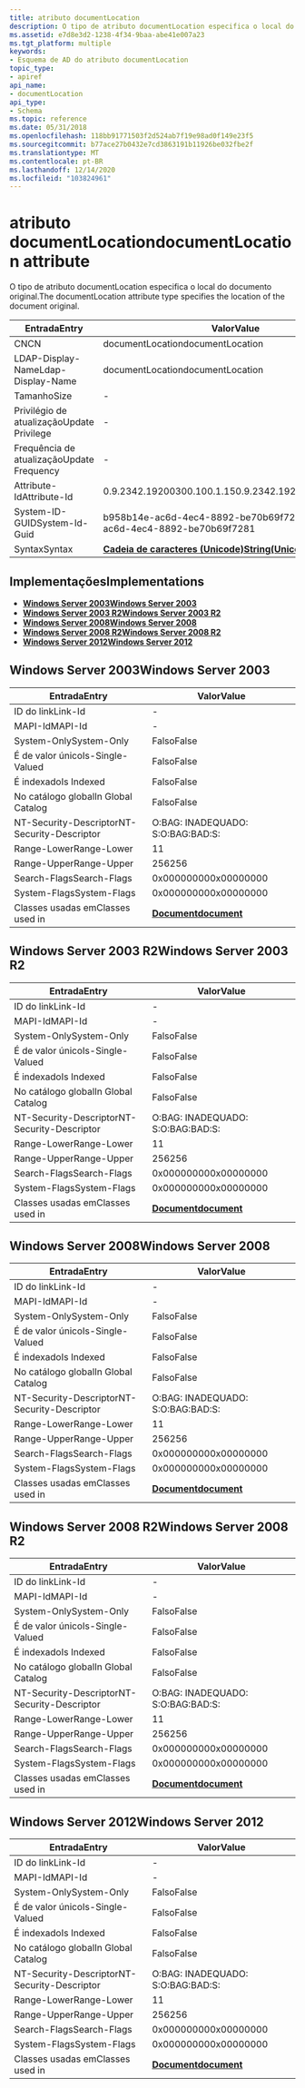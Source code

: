 ```yaml
---
title: atributo documentLocation
description: O tipo de atributo documentLocation especifica o local do documento original.
ms.assetid: e7d8e3d2-1238-4f34-9baa-abe41e007a23
ms.tgt_platform: multiple
keywords:
- Esquema de AD do atributo documentLocation
topic_type:
- apiref
api_name:
- documentLocation
api_type:
- Schema
ms.topic: reference
ms.date: 05/31/2018
ms.openlocfilehash: 118bb91771503f2d524ab7f19e98ad0f149e23f5
ms.sourcegitcommit: b77ace27b0432e7cd3863191b11926be032fbe2f
ms.translationtype: MT
ms.contentlocale: pt-BR
ms.lasthandoff: 12/14/2020
ms.locfileid: "103824961"
---
```

# <a name="documentlocation-attribute"></a><span data-ttu-id="cfbe9-104">atributo documentLocation</span><span class="sxs-lookup"><span data-stu-id="cfbe9-104">documentLocation attribute</span></span>

<span data-ttu-id="cfbe9-105">O tipo de atributo documentLocation especifica o local do documento original.</span><span class="sxs-lookup"><span data-stu-id="cfbe9-105">The documentLocation attribute type specifies the location of the document original.</span></span>



| <span data-ttu-id="cfbe9-106">Entrada</span><span class="sxs-lookup"><span data-stu-id="cfbe9-106">Entry</span></span> | <span data-ttu-id="cfbe9-107">Valor</span><span class="sxs-lookup"><span data-stu-id="cfbe9-107">Value</span></span> |
|-------------------|---------------------------------------------|
| <span data-ttu-id="cfbe9-108">CN</span><span class="sxs-lookup"><span data-stu-id="cfbe9-108">CN</span></span>                | <span data-ttu-id="cfbe9-109">documentLocation</span><span class="sxs-lookup"><span data-stu-id="cfbe9-109">documentLocation</span></span>                            |
| <span data-ttu-id="cfbe9-110">LDAP-Display-Name</span><span class="sxs-lookup"><span data-stu-id="cfbe9-110">Ldap-Display-Name</span></span> | <span data-ttu-id="cfbe9-111">documentLocation</span><span class="sxs-lookup"><span data-stu-id="cfbe9-111">documentLocation</span></span>                            |
| <span data-ttu-id="cfbe9-112">Tamanho</span><span class="sxs-lookup"><span data-stu-id="cfbe9-112">Size</span></span>              | \-                                          |
| <span data-ttu-id="cfbe9-113">Privilégio de atualização</span><span class="sxs-lookup"><span data-stu-id="cfbe9-113">Update Privilege</span></span>  | \-                                          |
| <span data-ttu-id="cfbe9-114">Frequência de atualização</span><span class="sxs-lookup"><span data-stu-id="cfbe9-114">Update Frequency</span></span>  | \-                                          |
| <span data-ttu-id="cfbe9-115">Attribute-Id</span><span class="sxs-lookup"><span data-stu-id="cfbe9-115">Attribute-Id</span></span>      | <span data-ttu-id="cfbe9-116">0.9.2342.19200300.100.1.15</span><span class="sxs-lookup"><span data-stu-id="cfbe9-116">0.9.2342.19200300.100.1.15</span></span>                  |
| <span data-ttu-id="cfbe9-117">System-ID-GUID</span><span class="sxs-lookup"><span data-stu-id="cfbe9-117">System-Id-Guid</span></span>    | <span data-ttu-id="cfbe9-118">b958b14e-ac6d-4ec4-8892-be70b69f7281</span><span class="sxs-lookup"><span data-stu-id="cfbe9-118">b958b14e-ac6d-4ec4-8892-be70b69f7281</span></span>        |
| <span data-ttu-id="cfbe9-119">Syntax</span><span class="sxs-lookup"><span data-stu-id="cfbe9-119">Syntax</span></span>            | [<span data-ttu-id="cfbe9-120">**Cadeia de caracteres (Unicode)**</span><span class="sxs-lookup"><span data-stu-id="cfbe9-120">**String(Unicode)**</span></span>](s-string-unicode.md) |



## <a name="implementations"></a><span data-ttu-id="cfbe9-121">Implementações</span><span class="sxs-lookup"><span data-stu-id="cfbe9-121">Implementations</span></span>

-   [<span data-ttu-id="cfbe9-122">**Windows Server 2003**</span><span class="sxs-lookup"><span data-stu-id="cfbe9-122">**Windows Server 2003**</span></span>](#windows-server-2003)
-   [<span data-ttu-id="cfbe9-123">**Windows Server 2003 R2**</span><span class="sxs-lookup"><span data-stu-id="cfbe9-123">**Windows Server 2003 R2**</span></span>](#windows-server-2003-r2)
-   [<span data-ttu-id="cfbe9-124">**Windows Server 2008**</span><span class="sxs-lookup"><span data-stu-id="cfbe9-124">**Windows Server 2008**</span></span>](#windows-server-2008)
-   [<span data-ttu-id="cfbe9-125">**Windows Server 2008 R2**</span><span class="sxs-lookup"><span data-stu-id="cfbe9-125">**Windows Server 2008 R2**</span></span>](#windows-server-2008-r2)
-   [<span data-ttu-id="cfbe9-126">**Windows Server 2012**</span><span class="sxs-lookup"><span data-stu-id="cfbe9-126">**Windows Server 2012**</span></span>](#windows-server-2012)

## <a name="windows-server-2003"></a><span data-ttu-id="cfbe9-127">Windows Server 2003</span><span class="sxs-lookup"><span data-stu-id="cfbe9-127">Windows Server 2003</span></span>



| <span data-ttu-id="cfbe9-128">Entrada</span><span class="sxs-lookup"><span data-stu-id="cfbe9-128">Entry</span></span> | <span data-ttu-id="cfbe9-129">Valor</span><span class="sxs-lookup"><span data-stu-id="cfbe9-129">Value</span></span> |
|------------------------|-------------------------------------------|
| <span data-ttu-id="cfbe9-130">ID do link</span><span class="sxs-lookup"><span data-stu-id="cfbe9-130">Link-Id</span></span>                | \-                                        |
| <span data-ttu-id="cfbe9-131">MAPI-Id</span><span class="sxs-lookup"><span data-stu-id="cfbe9-131">MAPI-Id</span></span>                | \-                                        |
| <span data-ttu-id="cfbe9-132">System-Only</span><span class="sxs-lookup"><span data-stu-id="cfbe9-132">System-Only</span></span>            | <span data-ttu-id="cfbe9-133">Falso</span><span class="sxs-lookup"><span data-stu-id="cfbe9-133">False</span></span>                                     |
| <span data-ttu-id="cfbe9-134">É de valor único</span><span class="sxs-lookup"><span data-stu-id="cfbe9-134">Is-Single-Valued</span></span>       | <span data-ttu-id="cfbe9-135">Falso</span><span class="sxs-lookup"><span data-stu-id="cfbe9-135">False</span></span>                                     |
| <span data-ttu-id="cfbe9-136">É indexado</span><span class="sxs-lookup"><span data-stu-id="cfbe9-136">Is Indexed</span></span>             | <span data-ttu-id="cfbe9-137">Falso</span><span class="sxs-lookup"><span data-stu-id="cfbe9-137">False</span></span>                                     |
| <span data-ttu-id="cfbe9-138">No catálogo global</span><span class="sxs-lookup"><span data-stu-id="cfbe9-138">In Global Catalog</span></span>      | <span data-ttu-id="cfbe9-139">Falso</span><span class="sxs-lookup"><span data-stu-id="cfbe9-139">False</span></span>                                     |
| <span data-ttu-id="cfbe9-140">NT-Security-Descriptor</span><span class="sxs-lookup"><span data-stu-id="cfbe9-140">NT-Security-Descriptor</span></span> | <span data-ttu-id="cfbe9-141">O:BAG: INADEQUADO: S:</span><span class="sxs-lookup"><span data-stu-id="cfbe9-141">O:BAG:BAD:S:</span></span>                              |
| <span data-ttu-id="cfbe9-142">Range-Lower</span><span class="sxs-lookup"><span data-stu-id="cfbe9-142">Range-Lower</span></span>            | <span data-ttu-id="cfbe9-143">1</span><span class="sxs-lookup"><span data-stu-id="cfbe9-143">1</span></span>                                         |
| <span data-ttu-id="cfbe9-144">Range-Upper</span><span class="sxs-lookup"><span data-stu-id="cfbe9-144">Range-Upper</span></span>            | <span data-ttu-id="cfbe9-145">256</span><span class="sxs-lookup"><span data-stu-id="cfbe9-145">256</span></span>                                       |
| <span data-ttu-id="cfbe9-146">Search-Flags</span><span class="sxs-lookup"><span data-stu-id="cfbe9-146">Search-Flags</span></span>           | <span data-ttu-id="cfbe9-147">0x00000000</span><span class="sxs-lookup"><span data-stu-id="cfbe9-147">0x00000000</span></span>                                |
| <span data-ttu-id="cfbe9-148">System-Flags</span><span class="sxs-lookup"><span data-stu-id="cfbe9-148">System-Flags</span></span>           | <span data-ttu-id="cfbe9-149">0x00000000</span><span class="sxs-lookup"><span data-stu-id="cfbe9-149">0x00000000</span></span>                                |
| <span data-ttu-id="cfbe9-150">Classes usadas em</span><span class="sxs-lookup"><span data-stu-id="cfbe9-150">Classes used in</span></span>        | [<span data-ttu-id="cfbe9-151">**Document**</span><span class="sxs-lookup"><span data-stu-id="cfbe9-151">**document**</span></span>](c-document.md)<br/> |



## <a name="windows-server-2003-r2"></a><span data-ttu-id="cfbe9-152">Windows Server 2003 R2</span><span class="sxs-lookup"><span data-stu-id="cfbe9-152">Windows Server 2003 R2</span></span>



| <span data-ttu-id="cfbe9-153">Entrada</span><span class="sxs-lookup"><span data-stu-id="cfbe9-153">Entry</span></span> | <span data-ttu-id="cfbe9-154">Valor</span><span class="sxs-lookup"><span data-stu-id="cfbe9-154">Value</span></span> |
|------------------------|-------------------------------------------|
| <span data-ttu-id="cfbe9-155">ID do link</span><span class="sxs-lookup"><span data-stu-id="cfbe9-155">Link-Id</span></span>                | \-                                        |
| <span data-ttu-id="cfbe9-156">MAPI-Id</span><span class="sxs-lookup"><span data-stu-id="cfbe9-156">MAPI-Id</span></span>                | \-                                        |
| <span data-ttu-id="cfbe9-157">System-Only</span><span class="sxs-lookup"><span data-stu-id="cfbe9-157">System-Only</span></span>            | <span data-ttu-id="cfbe9-158">Falso</span><span class="sxs-lookup"><span data-stu-id="cfbe9-158">False</span></span>                                     |
| <span data-ttu-id="cfbe9-159">É de valor único</span><span class="sxs-lookup"><span data-stu-id="cfbe9-159">Is-Single-Valued</span></span>       | <span data-ttu-id="cfbe9-160">Falso</span><span class="sxs-lookup"><span data-stu-id="cfbe9-160">False</span></span>                                     |
| <span data-ttu-id="cfbe9-161">É indexado</span><span class="sxs-lookup"><span data-stu-id="cfbe9-161">Is Indexed</span></span>             | <span data-ttu-id="cfbe9-162">Falso</span><span class="sxs-lookup"><span data-stu-id="cfbe9-162">False</span></span>                                     |
| <span data-ttu-id="cfbe9-163">No catálogo global</span><span class="sxs-lookup"><span data-stu-id="cfbe9-163">In Global Catalog</span></span>      | <span data-ttu-id="cfbe9-164">Falso</span><span class="sxs-lookup"><span data-stu-id="cfbe9-164">False</span></span>                                     |
| <span data-ttu-id="cfbe9-165">NT-Security-Descriptor</span><span class="sxs-lookup"><span data-stu-id="cfbe9-165">NT-Security-Descriptor</span></span> | <span data-ttu-id="cfbe9-166">O:BAG: INADEQUADO: S:</span><span class="sxs-lookup"><span data-stu-id="cfbe9-166">O:BAG:BAD:S:</span></span>                              |
| <span data-ttu-id="cfbe9-167">Range-Lower</span><span class="sxs-lookup"><span data-stu-id="cfbe9-167">Range-Lower</span></span>            | <span data-ttu-id="cfbe9-168">1</span><span class="sxs-lookup"><span data-stu-id="cfbe9-168">1</span></span>                                         |
| <span data-ttu-id="cfbe9-169">Range-Upper</span><span class="sxs-lookup"><span data-stu-id="cfbe9-169">Range-Upper</span></span>            | <span data-ttu-id="cfbe9-170">256</span><span class="sxs-lookup"><span data-stu-id="cfbe9-170">256</span></span>                                       |
| <span data-ttu-id="cfbe9-171">Search-Flags</span><span class="sxs-lookup"><span data-stu-id="cfbe9-171">Search-Flags</span></span>           | <span data-ttu-id="cfbe9-172">0x00000000</span><span class="sxs-lookup"><span data-stu-id="cfbe9-172">0x00000000</span></span>                                |
| <span data-ttu-id="cfbe9-173">System-Flags</span><span class="sxs-lookup"><span data-stu-id="cfbe9-173">System-Flags</span></span>           | <span data-ttu-id="cfbe9-174">0x00000000</span><span class="sxs-lookup"><span data-stu-id="cfbe9-174">0x00000000</span></span>                                |
| <span data-ttu-id="cfbe9-175">Classes usadas em</span><span class="sxs-lookup"><span data-stu-id="cfbe9-175">Classes used in</span></span>        | [<span data-ttu-id="cfbe9-176">**Document**</span><span class="sxs-lookup"><span data-stu-id="cfbe9-176">**document**</span></span>](c-document.md)<br/> |



## <a name="windows-server-2008"></a><span data-ttu-id="cfbe9-177">Windows Server 2008</span><span class="sxs-lookup"><span data-stu-id="cfbe9-177">Windows Server 2008</span></span>



| <span data-ttu-id="cfbe9-178">Entrada</span><span class="sxs-lookup"><span data-stu-id="cfbe9-178">Entry</span></span> | <span data-ttu-id="cfbe9-179">Valor</span><span class="sxs-lookup"><span data-stu-id="cfbe9-179">Value</span></span> |
|------------------------|-------------------------------------------|
| <span data-ttu-id="cfbe9-180">ID do link</span><span class="sxs-lookup"><span data-stu-id="cfbe9-180">Link-Id</span></span>                | \-                                        |
| <span data-ttu-id="cfbe9-181">MAPI-Id</span><span class="sxs-lookup"><span data-stu-id="cfbe9-181">MAPI-Id</span></span>                | \-                                        |
| <span data-ttu-id="cfbe9-182">System-Only</span><span class="sxs-lookup"><span data-stu-id="cfbe9-182">System-Only</span></span>            | <span data-ttu-id="cfbe9-183">Falso</span><span class="sxs-lookup"><span data-stu-id="cfbe9-183">False</span></span>                                     |
| <span data-ttu-id="cfbe9-184">É de valor único</span><span class="sxs-lookup"><span data-stu-id="cfbe9-184">Is-Single-Valued</span></span>       | <span data-ttu-id="cfbe9-185">Falso</span><span class="sxs-lookup"><span data-stu-id="cfbe9-185">False</span></span>                                     |
| <span data-ttu-id="cfbe9-186">É indexado</span><span class="sxs-lookup"><span data-stu-id="cfbe9-186">Is Indexed</span></span>             | <span data-ttu-id="cfbe9-187">Falso</span><span class="sxs-lookup"><span data-stu-id="cfbe9-187">False</span></span>                                     |
| <span data-ttu-id="cfbe9-188">No catálogo global</span><span class="sxs-lookup"><span data-stu-id="cfbe9-188">In Global Catalog</span></span>      | <span data-ttu-id="cfbe9-189">Falso</span><span class="sxs-lookup"><span data-stu-id="cfbe9-189">False</span></span>                                     |
| <span data-ttu-id="cfbe9-190">NT-Security-Descriptor</span><span class="sxs-lookup"><span data-stu-id="cfbe9-190">NT-Security-Descriptor</span></span> | <span data-ttu-id="cfbe9-191">O:BAG: INADEQUADO: S:</span><span class="sxs-lookup"><span data-stu-id="cfbe9-191">O:BAG:BAD:S:</span></span>                              |
| <span data-ttu-id="cfbe9-192">Range-Lower</span><span class="sxs-lookup"><span data-stu-id="cfbe9-192">Range-Lower</span></span>            | <span data-ttu-id="cfbe9-193">1</span><span class="sxs-lookup"><span data-stu-id="cfbe9-193">1</span></span>                                         |
| <span data-ttu-id="cfbe9-194">Range-Upper</span><span class="sxs-lookup"><span data-stu-id="cfbe9-194">Range-Upper</span></span>            | <span data-ttu-id="cfbe9-195">256</span><span class="sxs-lookup"><span data-stu-id="cfbe9-195">256</span></span>                                       |
| <span data-ttu-id="cfbe9-196">Search-Flags</span><span class="sxs-lookup"><span data-stu-id="cfbe9-196">Search-Flags</span></span>           | <span data-ttu-id="cfbe9-197">0x00000000</span><span class="sxs-lookup"><span data-stu-id="cfbe9-197">0x00000000</span></span>                                |
| <span data-ttu-id="cfbe9-198">System-Flags</span><span class="sxs-lookup"><span data-stu-id="cfbe9-198">System-Flags</span></span>           | <span data-ttu-id="cfbe9-199">0x00000000</span><span class="sxs-lookup"><span data-stu-id="cfbe9-199">0x00000000</span></span>                                |
| <span data-ttu-id="cfbe9-200">Classes usadas em</span><span class="sxs-lookup"><span data-stu-id="cfbe9-200">Classes used in</span></span>        | [<span data-ttu-id="cfbe9-201">**Document**</span><span class="sxs-lookup"><span data-stu-id="cfbe9-201">**document**</span></span>](c-document.md)<br/> |



## <a name="windows-server-2008-r2"></a><span data-ttu-id="cfbe9-202">Windows Server 2008 R2</span><span class="sxs-lookup"><span data-stu-id="cfbe9-202">Windows Server 2008 R2</span></span>



| <span data-ttu-id="cfbe9-203">Entrada</span><span class="sxs-lookup"><span data-stu-id="cfbe9-203">Entry</span></span> | <span data-ttu-id="cfbe9-204">Valor</span><span class="sxs-lookup"><span data-stu-id="cfbe9-204">Value</span></span> |
|------------------------|-------------------------------------------|
| <span data-ttu-id="cfbe9-205">ID do link</span><span class="sxs-lookup"><span data-stu-id="cfbe9-205">Link-Id</span></span>                | \-                                        |
| <span data-ttu-id="cfbe9-206">MAPI-Id</span><span class="sxs-lookup"><span data-stu-id="cfbe9-206">MAPI-Id</span></span>                | \-                                        |
| <span data-ttu-id="cfbe9-207">System-Only</span><span class="sxs-lookup"><span data-stu-id="cfbe9-207">System-Only</span></span>            | <span data-ttu-id="cfbe9-208">Falso</span><span class="sxs-lookup"><span data-stu-id="cfbe9-208">False</span></span>                                     |
| <span data-ttu-id="cfbe9-209">É de valor único</span><span class="sxs-lookup"><span data-stu-id="cfbe9-209">Is-Single-Valued</span></span>       | <span data-ttu-id="cfbe9-210">Falso</span><span class="sxs-lookup"><span data-stu-id="cfbe9-210">False</span></span>                                     |
| <span data-ttu-id="cfbe9-211">É indexado</span><span class="sxs-lookup"><span data-stu-id="cfbe9-211">Is Indexed</span></span>             | <span data-ttu-id="cfbe9-212">Falso</span><span class="sxs-lookup"><span data-stu-id="cfbe9-212">False</span></span>                                     |
| <span data-ttu-id="cfbe9-213">No catálogo global</span><span class="sxs-lookup"><span data-stu-id="cfbe9-213">In Global Catalog</span></span>      | <span data-ttu-id="cfbe9-214">Falso</span><span class="sxs-lookup"><span data-stu-id="cfbe9-214">False</span></span>                                     |
| <span data-ttu-id="cfbe9-215">NT-Security-Descriptor</span><span class="sxs-lookup"><span data-stu-id="cfbe9-215">NT-Security-Descriptor</span></span> | <span data-ttu-id="cfbe9-216">O:BAG: INADEQUADO: S:</span><span class="sxs-lookup"><span data-stu-id="cfbe9-216">O:BAG:BAD:S:</span></span>                              |
| <span data-ttu-id="cfbe9-217">Range-Lower</span><span class="sxs-lookup"><span data-stu-id="cfbe9-217">Range-Lower</span></span>            | <span data-ttu-id="cfbe9-218">1</span><span class="sxs-lookup"><span data-stu-id="cfbe9-218">1</span></span>                                         |
| <span data-ttu-id="cfbe9-219">Range-Upper</span><span class="sxs-lookup"><span data-stu-id="cfbe9-219">Range-Upper</span></span>            | <span data-ttu-id="cfbe9-220">256</span><span class="sxs-lookup"><span data-stu-id="cfbe9-220">256</span></span>                                       |
| <span data-ttu-id="cfbe9-221">Search-Flags</span><span class="sxs-lookup"><span data-stu-id="cfbe9-221">Search-Flags</span></span>           | <span data-ttu-id="cfbe9-222">0x00000000</span><span class="sxs-lookup"><span data-stu-id="cfbe9-222">0x00000000</span></span>                                |
| <span data-ttu-id="cfbe9-223">System-Flags</span><span class="sxs-lookup"><span data-stu-id="cfbe9-223">System-Flags</span></span>           | <span data-ttu-id="cfbe9-224">0x00000000</span><span class="sxs-lookup"><span data-stu-id="cfbe9-224">0x00000000</span></span>                                |
| <span data-ttu-id="cfbe9-225">Classes usadas em</span><span class="sxs-lookup"><span data-stu-id="cfbe9-225">Classes used in</span></span>        | [<span data-ttu-id="cfbe9-226">**Document**</span><span class="sxs-lookup"><span data-stu-id="cfbe9-226">**document**</span></span>](c-document.md)<br/> |



## <a name="windows-server-2012"></a><span data-ttu-id="cfbe9-227">Windows Server 2012</span><span class="sxs-lookup"><span data-stu-id="cfbe9-227">Windows Server 2012</span></span>



| <span data-ttu-id="cfbe9-228">Entrada</span><span class="sxs-lookup"><span data-stu-id="cfbe9-228">Entry</span></span> | <span data-ttu-id="cfbe9-229">Valor</span><span class="sxs-lookup"><span data-stu-id="cfbe9-229">Value</span></span> |
|------------------------|-------------------------------------------|
| <span data-ttu-id="cfbe9-230">ID do link</span><span class="sxs-lookup"><span data-stu-id="cfbe9-230">Link-Id</span></span>                | \-                                        |
| <span data-ttu-id="cfbe9-231">MAPI-Id</span><span class="sxs-lookup"><span data-stu-id="cfbe9-231">MAPI-Id</span></span>                | \-                                        |
| <span data-ttu-id="cfbe9-232">System-Only</span><span class="sxs-lookup"><span data-stu-id="cfbe9-232">System-Only</span></span>            | <span data-ttu-id="cfbe9-233">Falso</span><span class="sxs-lookup"><span data-stu-id="cfbe9-233">False</span></span>                                     |
| <span data-ttu-id="cfbe9-234">É de valor único</span><span class="sxs-lookup"><span data-stu-id="cfbe9-234">Is-Single-Valued</span></span>       | <span data-ttu-id="cfbe9-235">Falso</span><span class="sxs-lookup"><span data-stu-id="cfbe9-235">False</span></span>                                     |
| <span data-ttu-id="cfbe9-236">É indexado</span><span class="sxs-lookup"><span data-stu-id="cfbe9-236">Is Indexed</span></span>             | <span data-ttu-id="cfbe9-237">Falso</span><span class="sxs-lookup"><span data-stu-id="cfbe9-237">False</span></span>                                     |
| <span data-ttu-id="cfbe9-238">No catálogo global</span><span class="sxs-lookup"><span data-stu-id="cfbe9-238">In Global Catalog</span></span>      | <span data-ttu-id="cfbe9-239">Falso</span><span class="sxs-lookup"><span data-stu-id="cfbe9-239">False</span></span>                                     |
| <span data-ttu-id="cfbe9-240">NT-Security-Descriptor</span><span class="sxs-lookup"><span data-stu-id="cfbe9-240">NT-Security-Descriptor</span></span> | <span data-ttu-id="cfbe9-241">O:BAG: INADEQUADO: S:</span><span class="sxs-lookup"><span data-stu-id="cfbe9-241">O:BAG:BAD:S:</span></span>                              |
| <span data-ttu-id="cfbe9-242">Range-Lower</span><span class="sxs-lookup"><span data-stu-id="cfbe9-242">Range-Lower</span></span>            | <span data-ttu-id="cfbe9-243">1</span><span class="sxs-lookup"><span data-stu-id="cfbe9-243">1</span></span>                                         |
| <span data-ttu-id="cfbe9-244">Range-Upper</span><span class="sxs-lookup"><span data-stu-id="cfbe9-244">Range-Upper</span></span>            | <span data-ttu-id="cfbe9-245">256</span><span class="sxs-lookup"><span data-stu-id="cfbe9-245">256</span></span>                                       |
| <span data-ttu-id="cfbe9-246">Search-Flags</span><span class="sxs-lookup"><span data-stu-id="cfbe9-246">Search-Flags</span></span>           | <span data-ttu-id="cfbe9-247">0x00000000</span><span class="sxs-lookup"><span data-stu-id="cfbe9-247">0x00000000</span></span>                                |
| <span data-ttu-id="cfbe9-248">System-Flags</span><span class="sxs-lookup"><span data-stu-id="cfbe9-248">System-Flags</span></span>           | <span data-ttu-id="cfbe9-249">0x00000000</span><span class="sxs-lookup"><span data-stu-id="cfbe9-249">0x00000000</span></span>                                |
| <span data-ttu-id="cfbe9-250">Classes usadas em</span><span class="sxs-lookup"><span data-stu-id="cfbe9-250">Classes used in</span></span>        | [<span data-ttu-id="cfbe9-251">**Document**</span><span class="sxs-lookup"><span data-stu-id="cfbe9-251">**document**</span></span>](c-document.md)<br/> |



 

 





